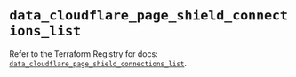 # `data_cloudflare_page_shield_connections_list`

Refer to the Terraform Registry for docs: [`data_cloudflare_page_shield_connections_list`](https://registry.terraform.io/providers/cloudflare/cloudflare/5.10.0/docs/data-sources/page_shield_connections_list).
